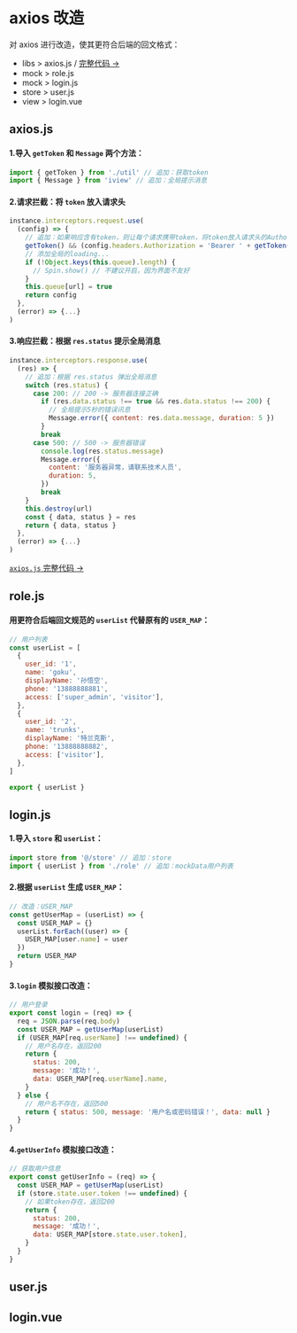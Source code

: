 # axios 改造

对 axios 进行改造，使其更符合后端的回文格式：

- libs > <a :href="$withBase('/develop/axios/#axios-js')">axios.js</a> / <a href="https://github.com/simon9124/iview-dynamicRouter/blob/master/src/libs/axios.js" target="_blank">完整代码 →</a>
- mock > role.js
- mock > login.js
- store > user.js
- view > login.vue

## axios.js

#### 1.导入 `getToken` 和 `Message` 两个方法：

```javascript
import { getToken } from './util' // 追加：获取token
import { Message } from 'iview' // 追加：全局提示消息
```

#### 2.请求拦截：将 `token` 放入请求头

```javascript
instance.interceptors.request.use(
  (config) => {
    // 追加：如果响应含有token，则让每个请求携带token，将token放入请求头的Authorization
    getToken() && (config.headers.Authorization = 'Bearer ' + getToken())
    // 添加全局的loading...
    if (!Object.keys(this.queue).length) {
      // Spin.show() // 不建议开启，因为界面不友好
    }
    this.queue[url] = true
    return config
  },
  (error) => {...}
)
```

#### 3.响应拦截：根据 `res.status` 提示全局消息

```javascript
instance.interceptors.response.use(
  (res) => {
    // 追加：根据 res.status 弹出全局消息
    switch (res.status) {
      case 200: // 200 -> 服务器连接正确
        if (res.data.status !== true && res.data.status !== 200) {
          // 全局提示5秒的错误讯息
          Message.error({ content: res.data.message, duration: 5 })
        }
        break
      case 500: // 500 -> 服务器错误
        console.log(res.status.message)
        Message.error({
          content: '服务器异常，请联系技术人员',
          duration: 5,
        })
        break
    }
    this.destroy(url)
    const { data, status } = res
    return { data, status }
  },
  (error) => {...}
)
```

<a href="https://github.com/simon9124/iview-dynamicRouter/blob/master/src/libs/axios.js" target="_blank">`axios.js` 完整代码 →</a>

## role.js

#### 用更符合后端回文规范的 `userList` 代替原有的 `USER_MAP`：

```javascript
// 用户列表
const userList = [
  {
    user_id: '1',
    name: 'goku',
    displayName: '孙悟空',
    phone: '13888888881',
    access: ['super_admin', 'visitor'],
  },
  {
    user_id: '2',
    name: 'trunks',
    displayName: '特兰克斯',
    phone: '13888888882',
    access: ['visitor'],
  },
]

export { userList }
```

## login.js

#### 1.导入 `store` 和 `userList`：

```javascript
import store from '@/store' // 追加：store
import { userList } from './role' // 追加：mockData用户列表
```

#### 2.根据 `userList` 生成 `USER_MAP`：

```javascript
// 改造：USER_MAP
const getUserMap = (userList) => {
  const USER_MAP = {}
  userList.forEach((user) => {
    USER_MAP[user.name] = user
  })
  return USER_MAP
}
```

#### 3.`login` 模拟接口改造：

```javascript
// 用户登录
export const login = (req) => {
  req = JSON.parse(req.body)
  const USER_MAP = getUserMap(userList)
  if (USER_MAP[req.userName] !== undefined) {
    // 用户名存在，返回200
    return {
      status: 200,
      message: '成功！',
      data: USER_MAP[req.userName].name,
    }
  } else {
    // 用户名不存在，返回500
    return { status: 500, message: '用户名或密码错误！', data: null }
  }
}
```

#### 4.`getUserInfo` 模拟接口改造：

```javascript
// 获取用户信息
export const getUserInfo = (req) => {
  const USER_MAP = getUserMap(userList)
  if (store.state.user.token !== undefined) {
    // 如果token存在，返回200
    return {
      status: 200,
      message: '成功！',
      data: USER_MAP[store.state.user.token],
    }
  }
}
```

## user.js

## login.vue
